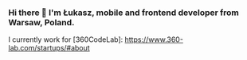 ### Hi there 👋 I'm Łukasz, mobile and frontend developer from Warsaw, Poland.
I currently work for [360CodeLab]: <https://www.360-lab.com/startups/#about>

<!--

## Technologies I work with 
<img align="left" alt="Visual Studio Code" width="26px" src="https://raw.githubusercontent.com/github/explore/80688e429a7d4ef2fca1e82350fe8e3517d3494d/topics/visual-studio-code/visual-studio-code.png" />


-->
